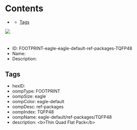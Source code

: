 



Contents
========

* [](#)
	* [Tags](#tags)
  
![][im]
# 

- ID: FOOTPRINT-eagle-eagle-default-ref-packages-TQFP48
- Name: 
- Description: 

## Tags

- hexID: 
- oompType: FOOTPRINT
- oompSize: eagle
- oompColor: eagle-default
- oompDesc: ref-packages
- oompIndex: TQFP48
- oompName: eagle-default/ref-packages/TQFP48
- description: &lt;b&gt;Thin Quad Flat Pack&lt;/b&gt;



[im]: image.png
